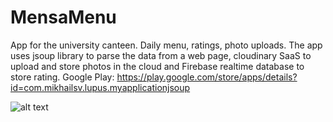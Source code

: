 # MensaMenu

App for the university canteen. Daily menu, ratings, photo uploads. 
The app uses jsoup library to parse the data from a web page, cloudinary SaaS to upload and store photos in the cloud and Firebase realtime database to store rating. Google Play: https://play.google.com/store/apps/details?id=com.mikhailsv.lupus.myapplicationjsoup

![alt text](https://lh3.googleusercontent.com/Hk9A1TcFrlhEo1YPvmNUaP-JtXq8CE0YX5ek1XUEh6jjTyn_l0fnuS1K6GTq8ZjC5A=w720-h310-rw)
